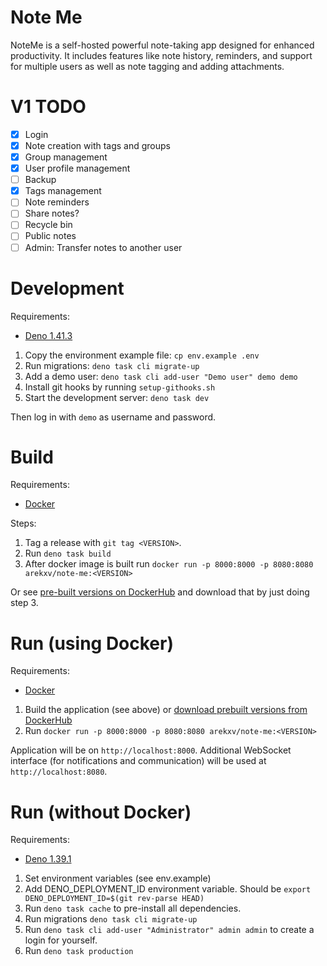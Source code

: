 # Note Me

NoteMe is a self-hosted powerful note-taking app designed for enhanced
productivity. It includes features like note history, reminders, and support for
multiple users as well as note tagging and adding attachments.

# V1 TODO

- [x] Login
- [x] Note creation with tags and groups
- [x] Group management
- [x] User profile management
- [ ] Backup
- [x] Tags management
- [ ] Note reminders
- [ ] Share notes?
- [ ] Recycle bin
- [ ] Public notes
- [ ] Admin: Transfer notes to another user

# Development

Requirements:

- [Deno 1.41.3](https://docs.deno.com/runtime/manual/getting_started/installation)

1. Copy the environment example file: `cp env.example .env`
2. Run migrations: `deno task cli migrate-up`
3. Add a demo user: `deno task cli add-user "Demo user" demo demo`
4. Install git hooks by running `setup-githooks.sh`
5. Start the development server: `deno task dev`

Then log in with `demo` as username and password.

# Build

Requirements:

- [Docker](https://docs.docker.com/engine/install/)

Steps:

1. Tag a release with `git tag <VERSION>`.
2. Run `deno task build`
3. After docker image is built run
   `docker run -p 8000:8000 -p 8080:8080 arekxv/note-me:<VERSION>`

Or see
[pre-built versions on DockerHub](https://hub.docker.com/repository/docker/arekxv/note-me/general)
and download that by just doing step 3.

# Run (using Docker)

Requirements:

- [Docker](https://docs.docker.com/engine/install/)

1. Build the application (see above) or
   [download prebuilt versions from DockerHub](https://hub.docker.com/repository/docker/arekxv/note-me/general)
2. Run `docker run -p 8000:8000 -p 8080:8080 arekxv/note-me:<VERSION>`

Application will be on `http://localhost:8000`. Additional WebSocket interface
(for notifications and communication) will be used at `http://localhost:8080`.

# Run (without Docker)

Requirements:

- [Deno 1.39.1](https://docs.deno.com/runtime/manual/getting_started/installation)

1. Set environment variables (see env.example)
2. Add DENO_DEPLOYMENT_ID environment variable. Should be
   `export DENO_DEPLOYMENT_ID=$(git rev-parse HEAD)`
3. Run `deno task cache` to pre-install all dependencies.
4. Run migrations `deno task cli migrate-up`
5. Run `deno task cli add-user "Administrator" admin admin` to create a login
   for yourself.
6. Run `deno task production`
